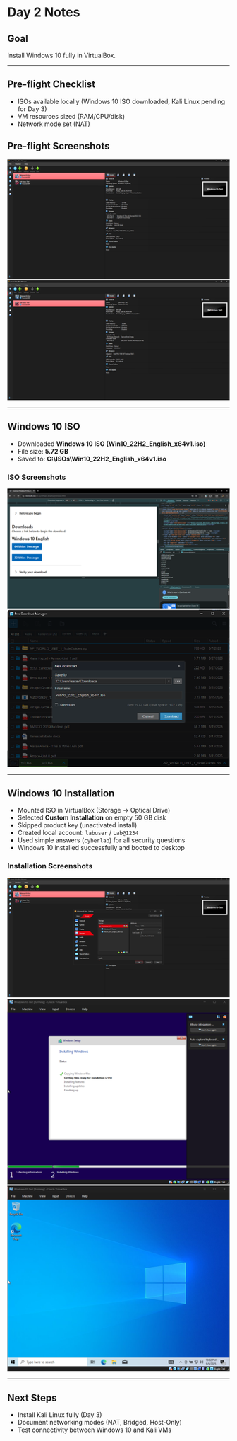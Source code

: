 # Day 2 Notes

## Goal
Install Windows 10 fully in VirtualBox.

---

## Pre-flight Checklist
- ISOs available locally (Windows 10 ISO downloaded, Kali Linux pending for Day 3)
- VM resources sized (RAM/CPU/disk)
- Network mode set (NAT)

## Pre-flight Screenshots
![Win10 VM Settings](../Screenshots/Windows10_VM_Settings_Preflight_2025-09-09.png)  
![Kali VM Settings](../Screenshots/Kali_VM_Settings_Preflight_2025-09-09.png)  

---

## Windows 10 ISO

- Downloaded **Windows 10 ISO (Win10_22H2_English_x64v1.iso)**  
- File size: **5.72 GB**  
- Saved to: **C:\ISOs\Win10_22H2_English_x64v1.iso**  

### ISO Screenshots
![ISO Download Page](../Screenshots/Win10_ISO_DownloadPage_2025-09-09.png)  
![ISO Download Progress](../Screenshots/Win10_ISO_Download_Progress_2025-09-09.png)  

---

## Windows 10 Installation

- Mounted ISO in VirtualBox (Storage → Optical Drive)  
- Selected **Custom Installation** on empty 50 GB disk  
- Skipped product key (unactivated install)  
- Created local account: `labuser` / `Lab@1234`  
- Used simple answers (`cyberlab`) for all security questions  
- Windows 10 installed successfully and booted to desktop  

### Installation Screenshots
![ISO Mounted](../Screenshots/Win10_VM_ISO_Mounted_2025-09-09.png)  
![Install Start](../Screenshots/Win10_Install_Start_2025-09-09.png)  
![Windows 10 Desktop](../Screenshots/Win10_Installed_Desktop_2025-09-09.png)  

---

## Next Steps
- Install Kali Linux fully (Day 3)  
- Document networking modes (NAT, Bridged, Host-Only)  
- Test connectivity between Windows 10 and Kali VMs  
